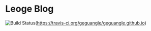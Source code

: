 # Leoge Blog
![Build Status](https://api.travis-ci.org/geguangle/geguangle.github.io.svg?branch=master)(https://travis-ci.org/geguangle/geguangle.github.io)
